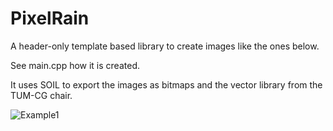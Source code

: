 # PixelRain

A header-only template based library to create images like the ones below.

See main.cpp how it is created.

It uses SOIL to export the images as bitmaps and the vector library from the TUM-CG chair.

![Example1](https://github.com/shamanDevel/PixelRain/raw/master/bigfire1.png)
